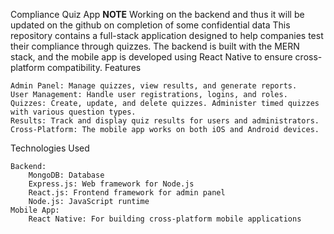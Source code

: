Compliance Quiz App
**NOTE** Working on the backend and thus it will be updated on the github on completion of some confidential data
This repository contains a full-stack application designed to help companies test their compliance through quizzes. The backend is built with the MERN stack, and the mobile app is developed using React Native to ensure cross-platform compatibility.
Features

    Admin Panel: Manage quizzes, view results, and generate reports.
    User Management: Handle user registrations, logins, and roles.
    Quizzes: Create, update, and delete quizzes. Administer timed quizzes with various question types.
    Results: Track and display quiz results for users and administrators.
    Cross-Platform: The mobile app works on both iOS and Android devices.

Technologies Used

    Backend:
        MongoDB: Database
        Express.js: Web framework for Node.js
        React.js: Frontend framework for admin panel
        Node.js: JavaScript runtime
    Mobile App:
        React Native: For building cross-platform mobile applications
